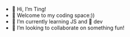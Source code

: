 - 👋 Hi, I’m Ting!
- 👀 Welcome to my coding space:))
- 🌱 I’m currently learning JS and 📱 dev
- 💞️ I’m looking to collaborate on something fun!

<!---
Nemocxy/Nemocxy is a ✨ special ✨ repository because its `README.md` (this file) appears on your GitHub profile.
You can click the Preview link to take a look at your changes.
--->
